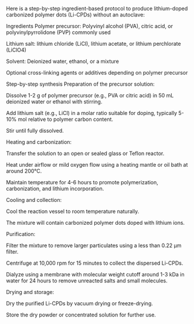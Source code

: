 Here is a step-by-step ingredient-based protocol to produce lithium-doped carbonized polymer dots (Li-CPDs) without an autoclave:

Ingredients
Polymer precursor: Polyvinyl alcohol (PVA), citric acid, or polyvinylpyrrolidone (PVP) commonly used

Lithium salt: lithium chloride (LiCl), lithium acetate, or lithium perchlorate (LiClO4)

Solvent: Deionized water, ethanol, or a mixture

Optional cross-linking agents or additives depending on polymer precursor

Step-by-step synthesis
Preparation of the precursor solution:

Dissolve 1-2 g of polymer precursor (e.g., PVA or citric acid) in 50 mL deionized water or ethanol with stirring.

Add lithium salt (e.g., LiCl) in a molar ratio suitable for doping, typically 5-10% mol relative to polymer carbon content.

Stir until fully dissolved.

Heating and carbonization:

Transfer the solution to an open or sealed glass or Teflon reactor.

Heat under airflow or mild oxygen flow using a heating mantle or oil bath at around 200°C.

Maintain temperature for 4-6 hours to promote polymerization, carbonization, and lithium incorporation.

Cooling and collection:

Cool the reaction vessel to room temperature naturally.

The mixture will contain carbonized polymer dots doped with lithium ions.

Purification:

Filter the mixture to remove larger particulates using a less than 0.22 μm filter.

Centrifuge at 10,000 rpm for 15 minutes to collect the dispersed Li-CPDs.

Dialyze using a membrane with molecular weight cutoff around 1-3 kDa in water for 24 hours to remove unreacted salts and small molecules.

Drying and storage:

Dry the purified Li-CPDs by vacuum drying or freeze-drying.

Store the dry powder or concentrated solution for further use.
